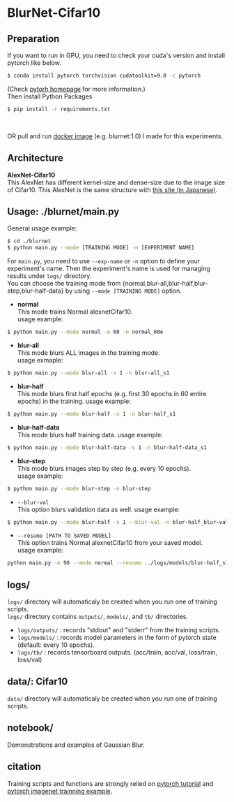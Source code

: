 # BlurNet-Cifar10

## Preparation
If you want to run in GPU, you need to check your cuda's version and install pytorch like below.
```bash
$ conda install pytorch torchvision cudatoolkit=9.0 -c pytorch
```
(Check [pytorh homepage][pytorch-hp] for more information.)     
Then install Python Packages  
```bash
$ pip install -r requirements.txt
```
<br/>

OR pull and run [docker image][docker-blurnet] (e.g. blurnet:1.0) I made for this experiments.  


## Architecture
**AlexNet-Cifar10**  
This AlexNet has different kernel-size and dense-size due to the image size of Cifar10. This AlexNet is the same structure with [this site (in Japanese)][alexnet-cifar10].


## Usage: ./blurnet/main.py
General usage example:
```bash
$ cd ./blurnet
$ python main.py --mode [TRAINING MODE] -n [EXPERIMENT NAME]
```  

For `main.py`, you need to use `--exp-name` or `-n` option to define your experiment's name. Then the experiment's name is used for managing results under `logs/` directory.   
You can choose the training mode from {normal,blur-all,blur-half,blur-step,blur-half-data} by using `--mode [TRAINING MODE]` option.

- **normal**  
This mode trains Normal alexnetCifar10.  
usage example:  
```bash
$ python main.py --mode normal -e 60 -n normal_60e
```

- **blur-all**  
This mode blurs ALL images in the training mode.  
usage exmaple:  
```bash
$ python main.py --mode blur-all -s 1 -n blur-all_s1
```

- **blur-half**    
This mode blurs first half epochs (e.g. first 30 epochs in 60 entire epochs) in the training.
usage example:  
```bash
$ python main.py --mode blur-half -s 1 -n blur-half_s1
```

- **blur-half-data**    
This mode blurs half training data.
usage example:  
```bash
$ python main.py --mode blur-half-data -s 1 -n blur-half-data_s1
```

- **blur-step**  
This mode blurs images step by step (e.g. every 10 epochs).  
usage example:  
```bash
$ python main.py --mode blur-step -n blur-step
```

- `--blur-val`   
This option blurs validation data as well. 
usage example:  
```bash
$ python main.py --mode blur-half -s 1 --blur-val -n blur-half_blur-val_s1
```

- `--resume [PATH TO SAVED MODEL]`   
This option trains Normal alexnetCifar10 from your saved model.  
usage example:  
```bash
python main.py -e 90 --mode normal --resume ../logs/models/blur-half_s1/model_060.pth.tar -n blur-half_s1_from60e
```


## logs/

`logs/` directory will automaticaly be created when you run one of training scripts.  
`logs/` directory contains `outputs/`, `models/`, and `tb/` directories.  

- `logs/outputs/` : records "stdout" and "stderr" from the training scripts.
- `logs/models/` : records model parameters in the form of pytorch state (default: every 10 epochs). 
- `logs/tb/` : records tensorboard outputs. (acc/train, acc/val, loss/train, loss/val)


## data/: Cifar10
`data/` directory will automaticaly be created when you run one of training scripts.  


## notebook/  
Demonstrations and examples of Gaussian Blur.  


## citation
Training scripts and functions are strongly relied on [pytorch tutorial][pytorch-tutorial] and [pytorch imagenet trainning example][pytorch-imagenet].


[alexnet-cifar10]:http://cedro3.com/ai/pytorch-alexnet/
[pytorch-tutorial]:https://github.com/pytorch/tutorials/blob/master/beginner_source/blitz/cifar10_tutorial.py
[pytorch-imagenet]:https://github.com/pytorch/examples/blob/master/imagenet/main.py
[docker-blurnet]:https://hub.docker.com/r/sousquared/blurnet
[pytorch-hp]:https://pytorch.org/
